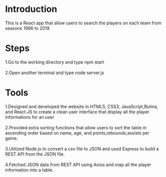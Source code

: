 # Introduction

This is a React app that allow users to search the players on each team from seasons 1996 to 2019

# Steps
1.Go to the working directory and type npm start <br/><br/>
2.Open another terminal and type node server.js <br/>

# Tools
1.Designed and developed the website in HTML5, CSS3, JavaScript,Bulma, and React.JS to create a clean user interface that display all the player informations for an user<br/><br/>
2.Provided extra sorting functions that allow users to sort the table in ascending order based on name, age, and points,rebounds,assists per game.<br/><br/>
3.Utilized Node.js to convert a csv file to JSON and used Express to build a REST API from the JSON file. <br/><br/>
4.Fetched JSON data from REST API using Axios and map all the player information into a table. <br/><br/>
